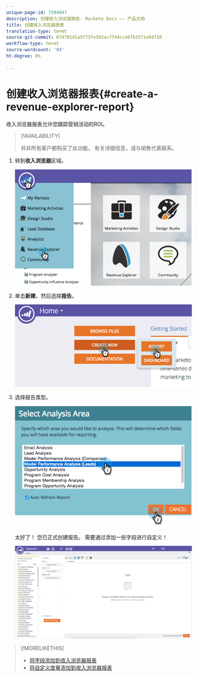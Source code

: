 ```yaml
---
unique-page-id: 7504047
description: 创建收入浏览器报告- Marketo Docs —— 产品文档
title: 创建收入浏览器报表
translation-type: tm+mt
source-git-commit: 074701d1a5f75fe592ac7f44cce6fb3571e94710
workflow-type: tm+mt
source-wordcount: '93'
ht-degree: 0%

---
```



# 创建收入浏览器报表{#create-a-revenue-explorer-report}

收入浏览器报表允许您跟踪营销活动的ROI。

>[!AVAILABILITY]
>
>
>并非所有客户都购买了此功能。 有关详细信息，请与销售代表联系。

1. 转到**收入浏览器**区域。

   ![](assets/image2015-3-24-13-3a24-3a56.png)

1. 单击&#x200B;**新建**，然后选择&#x200B;**报告**。

   ![](assets/image2015-3-24-13-3a20-3a40.png)

1. 选择报告类型。

   ![](assets/image2015-3-24-14-3a22-3a32.png)

   太好了！ 您已正式创建报告。 需要通过添加一些字段进行自定义！

   ![](assets/image2015-3-24-13-3a26-3a8.png)

>[!MORELIKETHIS]
>
>* [将字段添加到收入浏览器报表](adding-fields-to-a-revenue-explorer-report.md)
>* [将自定义度量添加到收入浏览器报表](adding-custom-measures-to-a-revenue-explorer-report.md)

>



